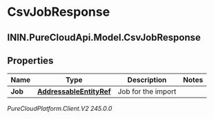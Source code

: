# CsvJobResponse

## ININ.PureCloudApi.Model.CsvJobResponse

## Properties

|Name | Type | Description | Notes|
|------------ | ------------- | ------------- | -------------|
| **Job** | [**AddressableEntityRef**](AddressableEntityRef) | Job for the import | |



_PureCloudPlatform.Client.V2 245.0.0_
